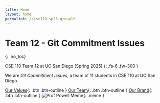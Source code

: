 ```yaml
---
title: Home
layout: home
permalink: //cse110-sp25-group12
---
```


# Team 12 - Git Commitment Issues
{: .no_toc}

CSE 110 Team 12 at UC San Diego (Spring 2025)
{: .fs-6 .fw-300 }

<!-- {: .note-title }
> Idk what to put here
> 
> This will serve as a placeholder until we decide what to call the team \
> When we do, we can put the rationale behind the name in this section
 -->

We are *Git Commitment Issues*, a team of 11 students in CSE 110 at UC San Diego. 

[Our Values](/cse110-sp25-group12/values){: .btn .btn-outline }
[Our Team](/cse110-sp25-group12/team){: .btn .btn-outline }
[Our Brand](/cse110-sp25-group12/brand){: .btn .btn-outline }
![Prof Powell Meme](/cse110-sp25-group12/assets/images/powell_meme.png){: .meme }





